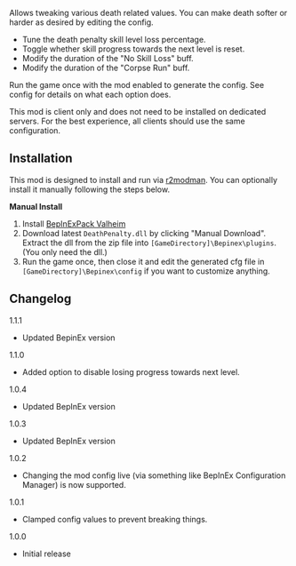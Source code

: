 Allows tweaking various death related values. You can make death softer or harder as desired by editing the config.

* Tune the death penalty skill level loss percentage.
* Toggle whether skill progress towards the next level is reset.
* Modify the duration of the "No Skill Loss" buff.
* Modify the duration of the "Corpse Run" buff.

Run the game once with the mod enabled to generate the config. See config for details on what each option does.

This mod is client only and does not need to be installed on dedicated servers. For the best experience, all clients should use the same configuration.

## Installation
This mod is designed to install and run via [r2modman](https://thunderstore.io/package/ebkr/r2modman/). You can optionally install it manually following the steps below.

**Manual Install**
1. Install [BepInExPack Valheim](https://valheim.thunderstore.io/package/denikson/BepInExPack_Valheim/)
2. Download latest ``DeathPenalty.dll`` by clicking "Manual Download". Extract the dll from the zip file into ``[GameDirectory]\Bepinex\plugins``. (You only need the dll.)
3. Run the game once, then close it and edit the generated cfg file in ``[GameDirectory]\Bepinex\config`` if you want to customize anything.

## Changelog
1.1.1

* Updated BepinEx version

1.1.0

* Added option to disable losing progress towards next level.

1.0.4

* Updated BepInEx version

1.0.3

* Updated BepInEx version

1.0.2

* Changing the mod config live (via something like BepInEx Configuration Manager) is now supported.

1.0.1

* Clamped config values to prevent breaking things.

1.0.0

* Initial release
